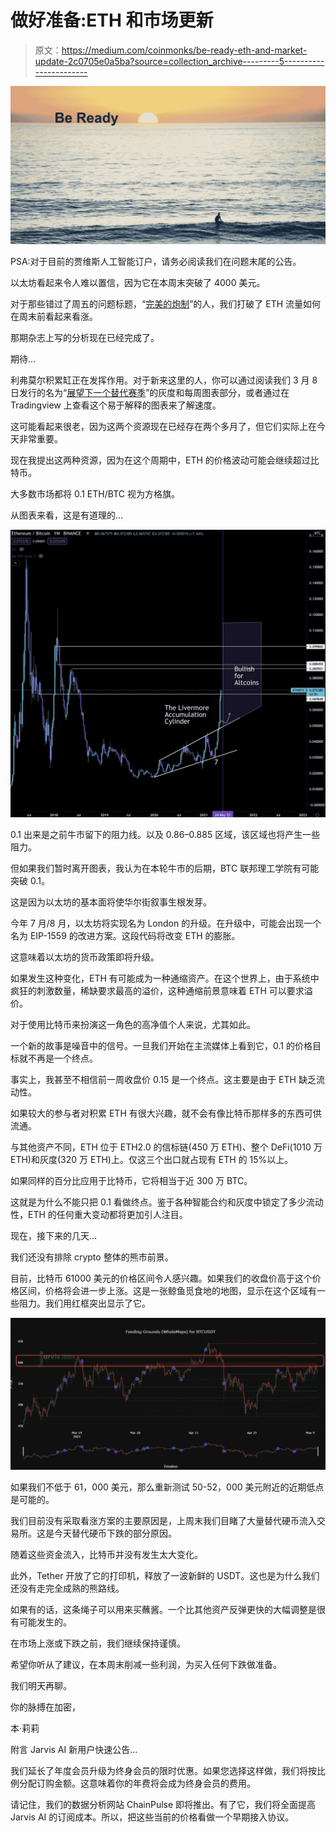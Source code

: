 # 做好准备:ETH 和市场更新

> 原文：<https://medium.com/coinmonks/be-ready-eth-and-market-update-2c0705e0a5ba?source=collection_archive---------5----------------------->

![](img/34448bd075c1a5f20962c884626f7f41.png)

PSA:对于目前的贾维斯人工智能订户，请务必阅读我们在问题末尾的公告。

以太坊看起来令人难以置信，因为它在本周末突破了 4000 美元。

对于那些错过了周五的问题标题，“[完美的炮制](https://jarvislabs.substack.com/p/a-perfect-concoction-eth)”的人，我们打破了 ETH 流量如何在周末前看起来看涨。

那期杂志上写的分析现在已经完成了。

期待…

利弗莫尔积累缸正在发挥作用。对于新来这里的人，你可以通过阅读我们 3 月 8 日发行的名为“[展望下一个替代赛季](https://jarvislabs.substack.com/p/eyes-on-the-next-altseason)”的灰度和每周图表部分，或者通过在 Tradingview 上查看这个易于解释的图表来了解速度。

这可能看起来很老，因为这两个资源现在已经存在两个多月了，但它们实际上在今天非常重要。

现在我提出这两种资源，因为在这个周期中，ETH 的价格波动可能会继续超过比特币。

大多数市场都将 0.1 ETH/BTC 视为方格旗。

从图表来看，这是有道理的…

![](img/deda579ef0629128c59419e811b960d7.png)

0.1 出来是之前牛市留下的阻力线。以及 0.86–0.885 区域，该区域也将产生一些阻力。

但如果我们暂时离开图表，我认为在本轮牛市的后期，BTC 联邦理工学院有可能突破 0.1。

这是因为以太坊的基本面将使华尔街叙事生根发芽。

今年 7 月/8 月，以太坊将实现名为 London 的升级。在升级中，可能会出现一个名为 EIP-1559 的改进方案。这段代码将改变 ETH 的膨胀。

这意味着以太坊的货币政策即将升级。

如果发生这种变化，ETH 有可能成为一种通缩资产。在这个世界上，由于系统中疯狂的刺激数量，稀缺要求最高的溢价，这种通缩前景意味着 ETH 可以要求溢价。

对于使用比特币来扮演这一角色的高净值个人来说，尤其如此。

一个新的故事是噪音中的信号。一旦我们开始在主流媒体上看到它，0.1 的价格目标就不再是一个终点。

事实上，我甚至不相信前一周收盘价 0.15 是一个终点。这主要是由于 ETH 缺乏流动性。

如果较大的参与者对积累 ETH 有很大兴趣，就不会有像比特币那样多的东西可供流通。

与其他资产不同，ETH 位于 ETH2.0 的信标链(450 万 ETH)、整个 DeFi(1010 万 ETH)和灰度(320 万 ETH)上。仅这三个出口就占现有 ETH 的 15%以上。

如果同样的百分比应用于比特币，它将相当于近 300 万 BTC。

这就是为什么不能只把 0.1 看做终点。鉴于各种智能合约和灰度中锁定了多少流动性，ETH 的任何重大变动都将更加引人注目。

现在，接下来的几天…

我们还没有排除 crypto 整体的熊市前景。

目前，比特币 61000 美元的价格区间令人感兴趣。如果我们的收盘价高于这个价格区间，价格将会进一步上涨。这是一张鲸鱼觅食地的地图，显示在这个区域有一些阻力。我们用红框突出显示了它。

![](img/77b5e321a92011ba344a015546cf38e1.png)

如果我们不低于 61，000 美元，那么重新测试 50-52，000 美元附近的近期低点是可能的。

我们目前没有采取看涨方案的主要原因是，上周末我们目睹了大量替代硬币流入交易所。这是今天替代硬币下跌的部分原因。

随着这些资金流入，比特币并没有发生太大变化。

此外，Tether 开放了它的打印机，释放了一波新鲜的 USDT。这也是为什么我们还没有走完全成熟的熊路线。

如果有的话，这条绳子可以用来买蘸酱。一个比其他资产反弹更快的大幅调整是很有可能发生的。

在市场上涨或下跌之前，我们继续保持谨慎。

希望你听从了建议，在本周末削减一些利润，为买入任何下跌做准备。

我们明天再聊。

你的脉搏在加密，

本·莉莉

附言 Jarvis AI 新用户快速公告…

我们延长了年度会员升级为终身会员的限时优惠。如果您选择这样做，我们将按比例分配订购金额。这意味着你的年费将会成为终身会员的费用。

请记住，我们的数据分析网站 ChainPulse 即将推出。有了它，我们将全面提高 Jarvis AI 的订阅成本。所以，把这些当前的价格看做一个早期接入协议。